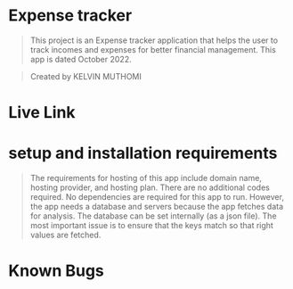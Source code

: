 # Expense tracker

>This project is an Expense tracker application that helps the user to track incomes and expenses for better financial management. This app is dated October 2022.

>Created by KELVIN MUTHOMI

# Live Link

# setup and installation requirements
>The requirements for hosting of this app include domain name, hosting provider, and hosting plan.
>There are no additional codes required. No dependencies are required for this app to run. However, the app needs a database and servers because the app fetches data for analysis.
>The database can be set internally (as a json file). The most important issue is to ensure that the keys match so that right values are fetched.

# Known Bugs
